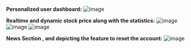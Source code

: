 **Personalized user dashboard:**
![image](https://github.com/Prekshah30/Stock-market-SE/assets/132327440/de537c1d-0f31-46cd-92bb-a14a1cdd9aba)

**Realtime and dynamic stock price along with the statistics:**
![image](https://github.com/Prekshah30/Stock-market-SE/assets/132327440/57a21f7e-2e13-468d-9f92-f0ba44b9936c)
![image](https://github.com/Prekshah30/Stock-market-SE/assets/132327440/6ffd3f10-a2b5-4e1c-a9be-45865e073d84)
![image](https://github.com/Prekshah30/Stock-market-SE/assets/132327440/cba618db-0ef9-4dcf-b250-016ba8d6a781)

**News Section , and depicting the feature to reset the account:**
![image](https://github.com/Prekshah30/Stock-market-SE/assets/132327440/d8b1a192-29f3-4db0-a7c7-5824a6974d88)




